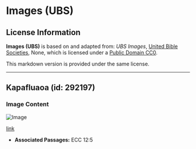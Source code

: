 # Images (UBS)

## License Information

**Images (UBS)** is based on and adapted from: _UBS Images_, [United Bible Societies](https://unitedbiblesocieties.org/), None, which is licensed under a [Public Domain CC0](https://creativecommons.org/public-domain/cc0/).

This markdown version is provided under the same license.



--------------------------------

## Kapafluaoa (id: 292197)

### Image Content

![Image](https://cdn.aquifer.bible/aquifer-content/resources/Media/WEB-0107_caperflower.jpg)

[link](https://cdn.aquifer.bible/aquifer-content/resources/Media/WEB-0107_caperflower.jpg)

* **Associated Passages:** ECC 12:5

